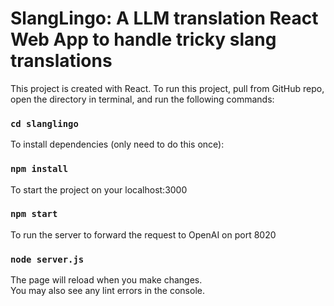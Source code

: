 # SlangLingo: A LLM translation React Web App to handle tricky slang translations

This project is created with React. To run this project, pull from GitHub repo, open the directory in terminal, and run the following commands:

### `cd slanglingo`
To install dependencies (only need to do this once):
### `npm install`
To start the project on your localhost:3000
### `npm start`
To run the server to forward the request to OpenAI on port 8020
### `node server.js`

The page will reload when you make changes.\
You may also see any lint errors in the console.